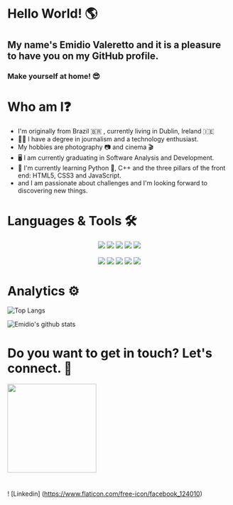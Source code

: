 # Hello World! :earth_americas:

## My name's Emidio Valeretto and it is a pleasure to have you on my GitHub profile. 

### Make yourself at home! :sunglasses:

# Who am I:question:

- I'm originally from ​B​ra​z​i​l​ :brazil: , currently living in Dublin, Ireland :ireland:
- :man_student: I have a degree in journalism and a technology enthusiast.
- My hobbies are photography :camera: and cinema :clapper:
- :desktop_computer: ​I am currently graduating in Software Analysis and Development. 
- :seedling: I'm currently learning Python :snake:, C++ and the three pillars of the front end: HTML5, CSS3 and JavaScript.
- and I am passionate about challenges and I'm looking forward to discovering new things. 

# Languages & Tools :hammer_and_wrench:



<div style="text-align: center;">
  <img src="https://img.icons8.com/dusk/96/000000/python.png"/>
  <img src="https://img.icons8.com/color/96/000000/c-plus-plus-logo.png"/>
  <img src="https://img.icons8.com/color/96/000000/javascript.png"/>
  <img src="https://img.icons8.com/dusk/96/000000/html-5.png"/>
  <img src="https://img.icons8.com/dusk/96/000000/css3.png"/>
  <br><br>
  <img src="https://img.icons8.com/color/96/000000/django.png"/>
  <img src="https://img.icons8.com/nolan/96/flask.png"/>
  <img src="https://img.icons8.com/nolan/96/api-settings.png"/>
  <img src="https://img.icons8.com/color/96/000000/git.png"/>
  <img src="https://img.icons8.com/nolan/96/github.png"/>
</div>

# Analytics :gear:



![Top Langs](https://github-readme-stats.vercel.app/api/top-langs/?username=emidiovaleretto&layout=compact)

![Emidio's github stats](https://github-readme-stats.vercel.app/api?username=emidiovaleretto&show_icons=true&theme=radical)

# Do you want to get in touch? Let's connect. :handshake:

<div>
  <a href="https://www.linkedin.com/in/emidiovalereto/" target="_blank"><img src="../emidiovaleretto/img/linkedin.png"  width="200"/></a>
</div>



# 





































































! [Linkedin] (https://www.flaticon.com/free-icon/facebook_124010)













